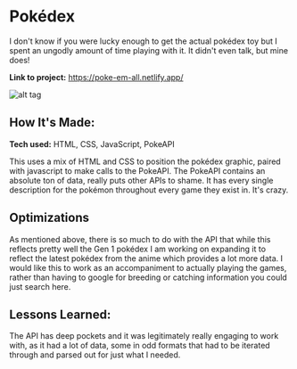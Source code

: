 # Pokédex
I don't know if you were lucky enough to get the actual pokédex toy but I spent an ungodly amount of time playing with it. It didn't even talk, but mine does!

**Link to project:** https://poke-em-all.netlify.app/

![alt tag](https://user-images.githubusercontent.com/1900240/168599844-a8196f40-5037-4b10-b6be-f34326f203cd.png)

## How It's Made:

**Tech used:** HTML, CSS, JavaScript, PokeAPI

This uses a mix of HTML and CSS to position the pokédex graphic, paired with javascript to make calls to the PokeAPI. The PokeAPI contains an absolute ton of data, really puts other APIs to shame. It has every single description for the pokémon throughout every game they exist in. It's crazy.

## Optimizations

As mentioned above, there is so much to do with the API that while this reflects pretty well the Gen 1 pokédex I am working on expanding it to reflect the latest pokédex from the anime which provides a lot more data. I would like this to work as an accompaniment to actually playing the games, rather than having to google for breeding or catching information you could just search here.

## Lessons Learned:

The API has deep pockets and it was legitimately really engaging to work with, as it had a lot of data, some in odd formats that had to be iterated through and parsed out for just what I needed.